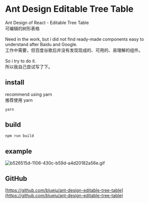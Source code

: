 # Ant Design Editable Tree Table

Ant Design of React - Editable Tree Table<br />可编辑的树形表格<br />
<br />Need in the work, but i did not find ready-made components easy to understand after Baidu and Google.<br />工作中需要，但百度谷歌后并没有发现现成的、可用的、易理解的组件。<br />
<br />So i try to do it.<br />所以我自己尝试写了下。<br />

<a name="x4Byo"></a>
## install
recommend using yarn<br />推荐使用 yarn
```bash
yarn
```


<a name="MjM3Z"></a>
## build
```bash
npm run build
```


<a name="w1zs0"></a>
## example
![b526515d-1106-430c-b59d-a4d20182a56e.gif](https://cdn.nlark.com/yuque/0/2020/gif/117103/1596638705206-e305e79b-fbb6-4928-8b71-e023a6297113.gif#align=left&display=inline&height=378&margin=%5Bobject%20Object%5D&name=b526515d-1106-430c-b59d-a4d20182a56e.gif&originHeight=378&originWidth=1349&size=1278196&status=done&style=shadow&width=1349)<br />

<a name="L9YdB"></a>
## GitHub
[https://github.com/blueju/ant-design-editable-tree-table](https://github.com/blueju/ant-design-editable-tree-table)
